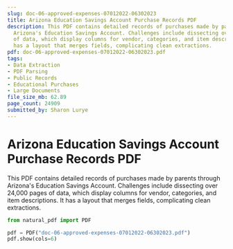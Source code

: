 ```yaml
---
slug: doc-06-approved-expenses-07012022-06302023
title: Arizona Education Savings Account Purchase Records PDF
description: This PDF contains detailed records of purchases made by parents through
  Arizona's Education Savings Account. Challenges include dissecting over 24,000 pages
  of data, which display columns for vendor, categories, and item descriptions. It
  has a layout that merges fields, complicating clean extractions.
pdf: doc-06-approved-expenses-07012022-06302023.pdf
tags:
- Data Extraction
- PDF Parsing
- Public Records
- Educational Purchases
- Large Documents
file_size_mb: 62.89
page_count: 24909
submitted_by: Sharon Lurye
---
```

# Arizona Education Savings Account Purchase Records PDF

This PDF contains detailed records of purchases made by parents through Arizona's Education Savings Account. Challenges include dissecting over 24,000 pages of data, which display columns for vendor, categories, and item descriptions. It has a layout that merges fields, complicating clean extractions.

```python
from natural_pdf import PDF

pdf = PDF("doc-06-approved-expenses-07012022-06302023.pdf")
pdf.show(cols=6)
```